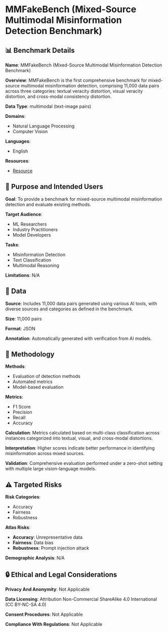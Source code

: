 # MMFakeBench (Mixed-Source Multimodal Misinformation Detection Benchmark)

## 📊 Benchmark Details

**Name**: MMFakeBench (Mixed-Source Multimodal Misinformation Detection Benchmark)

**Overview**: MMFakeBench is the first comprehensive benchmark for mixed-source multimodal misinformation detection, comprising 11,000 data pairs across three categories: textual veracity distortion, visual veracity distortion, and cross-modal consistency distortion.

**Data Type**: multimodal (text-image pairs)

**Domains**:
- Natural Language Processing
- Computer Vision

**Languages**:
- English

**Resources**:
- [Resource](https://liuxuannan.github.io/MMFakeBench.github.io/)

## 🎯 Purpose and Intended Users

**Goal**: To provide a benchmark for mixed-source multimodal misinformation detection and evaluate existing methods.

**Target Audience**:
- ML Researchers
- Industry Practitioners
- Model Developers

**Tasks**:
- Misinformation Detection
- Text Classification
- Multimodal Reasoning

**Limitations**: N/A

## 💾 Data

**Source**: Includes 11,000 data pairs generated using various AI tools, with diverse sources and categories as defined in the benchmark.

**Size**: 11,000 pairs

**Format**: JSON

**Annotation**: Automatically generated with verification from AI models.

## 🔬 Methodology

**Methods**:
- Evaluation of detection methods
- Automated metrics
- Model-based evaluation

**Metrics**:
- F1 Score
- Precision
- Recall
- Accuracy

**Calculation**: Metrics calculated based on multi-class classification across instances categorized into textual, visual, and cross-modal distortions.

**Interpretation**: Higher scores indicate better performance in identifying misinformation across mixed sources.

**Validation**: Comprehensive evaluation performed under a zero-shot setting with multiple large vision-language models.

## ⚠️ Targeted Risks

**Risk Categories**:
- Accuracy
- Fairness
- Robustness

**Atlas Risks**:
- **Accuracy**: Unrepresentative data
- **Fairness**: Data bias
- **Robustness**: Prompt injection attack

**Demographic Analysis**: N/A

## 🔒 Ethical and Legal Considerations

**Privacy And Anonymity**: Not Applicable

**Data Licensing**: Attribution Non-Commercial ShareAlike 4.0 International (CC BY-NC-SA 4.0)

**Consent Procedures**: Not Applicable

**Compliance With Regulations**: Not Applicable
